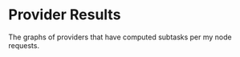 # Provider Results

The graphs of providers that have computed subtasks per my node requests.

<div class="globe"></div>


<script src="//d3js.org/d3.v4.min.js"></script>
<script src="//d3js.org/topojson.v1.min.js"></script>
<script src="{{ base }}/{{ site.javascript_dir }}/globe.js"></script>
